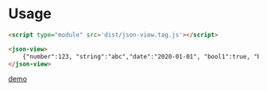 # Usage
```html
<script type="module" src='dist/json-view.tag.js'></script>

<json-view>
	{"number":123, "string":"abc","date":"2020-01-01", "bool1":true, "bool2":false,  "dict":{"a":11,"b":"BB"}, "list":["one","two",333],"x":null}
</json-view>
```

<!-- <script type="module" src='dist/json-view.tag.js'></script>

<json-view style='width: 100%; padding: 1rem;'>
	{"number":123, "string":"abc","date":"2020-01-01", "bool1":true, "bool2":false,  "dict":{"a":11,"b":"BB"}, "list":["one","two",333],"x":null}
</json-view> -->


[demo](demo.htm)

